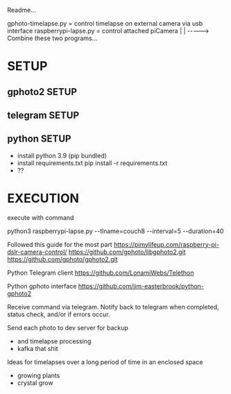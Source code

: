 Readme...

gphoto-timelapse.py = control timelapse on external camera via usb interface
raspberrypi-lapse.py = control attached piCamera
    |
    |
    -----> Combine these two programs...


# SETUP
## gphoto2 SETUP


## telegram SETUP


## python SETUP
- install python 3.9 (pip bundled)
- install requirements.txt
    pip install -r requirements.txt
- ??

# EXECUTION



execute with command 

python3 raspberrypi-lapse.py --tlname=couch8 --interval=5 --duration=40



Followed this guide for the most part
https://pimylifeup.com/raspberry-pi-dslr-camera-control/
https://github.com/gphoto/libgphoto2.git
https://github.com/gphoto/gphoto2.git

Python Telegram client
https://github.com/LonamiWebs/Telethon

Python gphoto interface
https://github.com/jim-easterbrook/python-gphoto2

Receive command via telegram.  Notify back to telegram when completed,
 status check, and/or if errors occur.

Send each photo to dev server for backup
- and timelapse processing
- kafka that shit

Ideas for timelapses over a long period of time in an enclosed space 
- growing plants
- crystal grow
